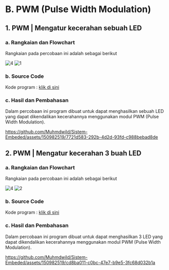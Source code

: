 # B. PWM (Pulse Width Modulation)

## 1. PWM | Mengatur kecerahan sebuah LED

### a. Rangkaian dan Flowchart
Rangkaian pada percobaan ini adalah sebagai berikut

![4](https://github.com/Muhmdwild/Sistem-Embeded/assets/150982519/397beb2c-5844-4d53-8a8f-41656c01eb46)
![1](https://github.com/Muhmdwild/Sistem-Embeded/assets/150982519/c610bc12-ed3e-4a0a-b039-e06f07451371)


### b. Source Code
Kode program : <a href="PWM/PWM_1/PWM_1.ino">klik di sini</a>

### c. Hasil dan Pembahasan
Dalam percobaan ini program dibuat untuk dapat menghasilkan sebuah LED yang dapat dikendalikan kecerahannya menggunakan modul PWM (Pulse Width Modulation).

https://github.com/Muhmdwild/Sistem-Embeded/assets/150982519/7721d583-292b-4d2d-93fd-c988bebad8de



## 2. PWM | Mengatur kecerahan 3 buah LED

### a. Rangkaian dan Flowchart
Rangkaian pada percobaan ini adalah sebagai berikut

![4](https://github.com/Muhmdwild/Sistem-Embeded/assets/150982519/397beb2c-5844-4d53-8a8f-41656c01eb46)
![2](https://github.com/Muhmdwild/Sistem-Embeded/assets/150982519/97fd4999-4f20-4050-bd60-ba675a588dad)


### b. Source Code
Kode program : <a href="PWM/PWM_2/PWM_2.ino">klik di sini</a>

### c. Hasil dan Pembahasan
Dalam percobaan ini program dibuat untuk dapat menghasilkan 3 LED yang dapat dikendalikan kecerahannya menggunakan modul PWM (Pulse Width Modulation).

https://github.com/Muhmdwild/Sistem-Embeded/assets/150982519/cd8ba011-c0bc-47e7-b9e5-3fc68d032b1a


